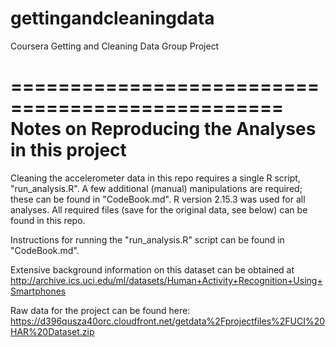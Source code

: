 gettingandcleaningdata
======================

Coursera Getting and Cleaning Data Group Project

=================================================
Notes on Reproducing the Analyses in this project
=================================================
Cleaning the accelerometer data in this repo requires a single R script, "run_analysis.R". A few additional (manual) manipulations are required; these can be found in "CodeBook.md". R version 2.15.3 was used for all analyses. All required files (save for the original data, see below) can be found in this repo.

Instructions for running the "run_analysis.R" script can be found in "CodeBook.md".

Extensive background information on this dataset can be obtained at
http://archive.ics.uci.edu/ml/datasets/Human+Activity+Recognition+Using+Smartphones 

Raw data for the project can be found here: 
https://d396qusza40orc.cloudfront.net/getdata%2Fprojectfiles%2FUCI%20HAR%20Dataset.zip 


